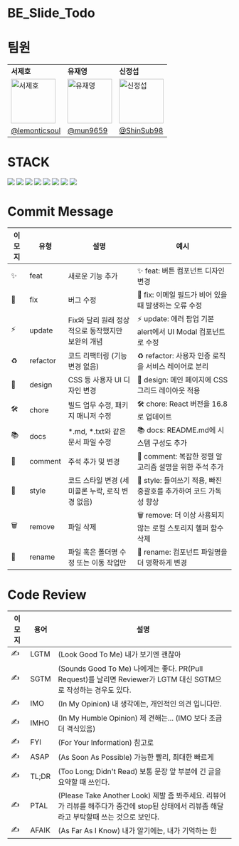 # BE_Slide_Todo

# 팀원
<table>
  <tr>
    <td><strong>서제호</strong></td>
    <td><strong>유재영</strong></td>
    <td><strong>신정섭</strong></td>
  </tr>

  <tr>
    <td>
      <img src="https://github.com/Tea-Bliss/BE_Tea_Bliss/assets/127959482/fe573cb7-1fee-4686-8353-2e81f4761754" alt="서제호" width="100" height="100">
    </td>
    <td>
      <img src="https://github.com/user-attachments/assets/70fd5beb-98ef-4924-917f-d9d4d29ed109" alt="유재영" width="100" height="100">
    </td>
    <td>
      <img src="https://i.imgur.com/UeCWDni.jpeg" alt="신정섭" width="100" height="100">
    </td>
  </tr>
  <tr>
    <td><a href="https://github.com/lemonticsoul">@lemonticsoul</a></td>
    <td><a href="https://github.com/mun9659">@mun9659</a></td>
    <td><a href="https://github.com/ShinSub98">@ShinSub98</a></td>
  </tr>
</table>

# STACK
![](https://img.shields.io/badge/Java-ED8B00?style=for-the-badge&logo=openjdk&logoColor=white)   ![](https://img.shields.io/badge/Spring-6DB33F?style=for-the-badge&logo=spring&logoColor=white)    ![](https://img.shields.io/badge/MySQL-00000F?style=for-the-badge&logo=mysql&logoColor=white)  ![](https://img.shields.io/badge/redis-%23DD0031.svg?&style=for-the-badge&logo=redis&logoColor=white)  ![](https://img.shields.io/badge/Linux-FCC624?style=for-the-badge&logo=linux&logoColor=black)  ![](https://img.shields.io/badge/docker-%230db7ed.svg?style=for-the-badge&logo=docker&logoColor=white)  ![](https://img.shields.io/badge/Amazon_AWS-232F3E?style=for-the-badge&logo=amazon-aws&logoColor=white)  ![](https://img.shields.io/badge/json%20web%20tokens-323330?style=for-the-badge&logo=json-web-tokens&logoColor=pink)


# Commit Message

| 이모지 | 유형        | 설명                                                   | 예시                                              |
|--------|-------------|--------------------------------------------------------|---------------------------------------------------|
| ✨      | feat        | 새로운 기능 추가                                       | ✨ feat: 버튼 컴포넌트 디자인 변경                 |
| 🐛      | fix         | 버그 수정                                               | 🐛 fix: 이메일 필드가 비어 있을 때 발생하는 오류 수정 |
| ⚡      | update      | Fix와 달리 원래 정상적으로 동작했지만 보완의 개념       | ⚡ update: 에러 팝업 기본 alert에서 UI Modal 컴포넌트로 수정 |
| ♻      | refactor    | 코드 리팩터링 (기능 변경 없음)                         | ♻ refactor: 사용자 인증 로직을 서비스 레이어로 분리 |
| 🎨      | design      | CSS 등 사용자 UI 디자인 변경                           | 🎨 design: 메인 페이지에 CSS 그리드 레이아웃 적용   |
| 🛠️      | chore       | 빌드 업무 수정, 패키지 매니저 수정                      | 🛠️ chore: React 버전을 16.8로 업데이트             |
| 📚      | docs        | *.md, *.txt와 같은 문서 파일 수정                      | 📚 docs: README.md에 시스템 구성도 추가            |
| 💬      | comment     | 주석 추가 및 변경                                      | 💬 comment: 복잡한 정렬 알고리즘 설명을 위한 주석 추가 |
| 💄      | style       | 코드 스타일 변경 (세미콜론 누락, 로직 변경 없음)        | 💄 style: 들여쓰기 적용, 빠진 중괄호를 추가하여 코드 가독성 향상 |
| 🗑️      | remove      | 파일 삭제                                              | 🗑️ remove: 더 이상 사용되지 않는 로컬 스토리지 헬퍼 함수 삭제 |
| 🚚      | rename      | 파일 혹은 폴더명 수정 또는 이동 작업만                 | 🚚 rename: 컴포넌트 파일명을 더 명확하게 변경       |

# Code Review

| 이모지 | 용어        | 설명                                                                                         |
|--------|-------------|--------------------------------------------------------------------------------------------|
| ✍      | LGTM        | (Look Good To Me) 내가 보기엔 괜찮아                                                          |
| ✍      | SGTM        | (Sounds Good To Me) 나에게는 좋다. PR(Pull Request)를 날리면 Reviewer가 LGTM 대신 SGTM으로 작성하는 경우도 있다. |
| ✍      | IMO         | (In My Opinion) 내 생각에는, 개인적인 의견 입니다만.                                            |
| ✍      | IMHO        | (In My Humble Opinion) 제 견해는... (IMO 보다 조금 더 격식있음)                                   |
| ✍      | FYI         | (For Your Information) 참고로                                                                  |
| ✍      | ASAP        | (As Soon As Possible) 가능한 빨리, 최대한 빠르게                                                |
| ✍      | TL;DR       | (Too Long; Didn't Read) 보통 문장 앞 부분에 긴 글을 요약할 때 쓰인다.                           |
| ✍      | PTAL        | (Please Take Another Look) 제발 좀 봐주세요. 리뷰어가 리뷰를 해주다가 중간에 stop된 상태에서 리뷰좀 해달라고 부탁할때 쓰는 것으로 보인다. |
| ✍      | AFAIK       | (As Far As I Know) 내가 알기에는, 내가 기억하는 한                                               |

